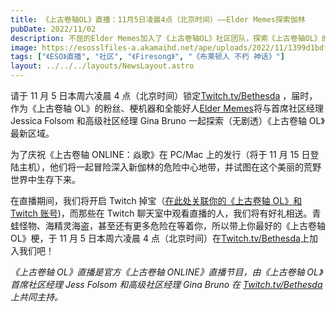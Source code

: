 ```yaml
---
title: 《上古卷轴OL》直播：11月5日凌晨4点（北京时间）——Elder Memes探索伽林
pubDate: 2022/11/02
description: 不屈的Elder Memes加入了《上古卷轴OL》社区团队，探索《上古卷轴OL》的最新DLC。
image: https://esosslfiles-a.akamaihd.net/ape/uploads/2022/11/1399d1bdf55e45278aa8107d01cdf8c5.jpg
tags: ["《ESO》直播", "社区", "《Firesong》", "《布莱顿人 不朽 神话》"]
layout: ../../../layouts/NewsLayout.astro
---
```


请于 11 月 5 日本周六凌晨 4 点（北京时间）锁定[Twitch.tv/Bethesda](https://www.twitch.tv/Bethesda) ，届时，作为《上古卷轴
OL》的粉丝、梗机器和全能好人[Elder Memes](https://twitter.com/TheElderMemes)将与首席社区经理 Jessica Folsom 和高级社区经理 Gina Bruno 一起探索（无剧透）《上古卷轴
OL》最新区域。

为了庆祝《上古卷轴 ONLINE：焱歌》在 PC/Mac 上的发行（将于 11 月 15 日登陆主机），他们将一起冒险深入新伽林的危险中心地带，并试图在这个美丽的荒野世界中生存下来。

在直播期间，我们将开启 Twitch
掉宝（[在此处关联你的《上古卷轴 OL》和 Twitch 账号](https://help-zh-cn.elderscrollsonline.com/app/answers/detail/a_id/56542))，而那些在 Twitch
聊天室中观看直播的人，我们将有好礼相送。青蛙怪物、海精灵海盗，甚至还有更多危险在等着你，所以带上你最好的《上古卷轴 OL》梗，于 11 月 5 日本周六凌晨 4
点（北京时间）在[Twitch.tv/Bethesda](https://www.twitch.tv/Bethesda)上加入我们吧！

_《上古卷轴 OL》直播是官方《上古卷轴 ONLINE》直播节目，由《上古卷轴 OL》首席社区经理 Jess Folsom 和高级社区经理 Gina Bruno 在_
[_Twitch.tv/Bethesda_](https://www.twitch.tv/bethesda) _上共同主持。_
